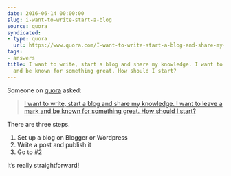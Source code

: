 ```yaml
---
date: 2016-06-14 00:00:00
slug: i-want-to-write-start-a-blog
source: quora
syndicated:
- type: quora
  url: https://www.quora.com/I-want-to-write-start-a-blog-and-share-my-knowledge-I-want-to-leave-a-mark-and-be-known-for-something-great-How-should-I-start/answer/Roy-Tang
tags:
- answers
title: I want to write, start a blog and share my knowledge. I want to leave a mark
  and be known for something great. How should I start?
---
```


Someone on [quora](https://quora.com) asked:

> [I want to write, start a blog and share my knowledge. I want to leave a mark and be known for something great. How should I start?](https://www.quora.com/I-want-to-write-start-a-blog-and-share-my-knowledge-I-want-to-leave-a-mark-and-be-known-for-something-great-How-should-I-start/answer/Roy-Tang)


There are three steps.</p><ol><li>Set up a blog on Blogger or Wordpress</li><li>Write a post and publish it</li><li>Go to #2</li></ol><p class="ui_qtext_para u-ltr u-text-align--start">It’s really straightforward!